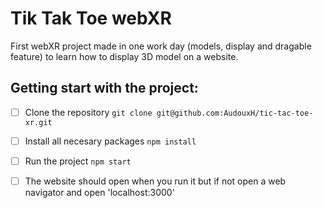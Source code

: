 # Tik Tak Toe webXR

First webXR project made in one work day (models, display and dragable feature) to learn how to display 3D model on a website.

## Getting start with the project:
- [ ] Clone the repository `git clone git@github.com:AudouxH/tic-tac-toe-xr.git`
- [ ] Install all necesary packages `npm install`
- [ ] Run the project `npm start`
- [ ] The website should open when you run it but if not open a web navigator and open 'localhost:3000'

